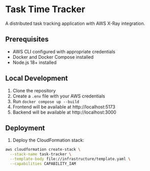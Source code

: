 # Task Time Tracker

A distributed task tracking application with AWS X-Ray integration.

## Prerequisites

- AWS CLI configured with appropriate credentials
- Docker and Docker Compose installed
- Node.js 18+ installed

## Local Development

1. Clone the repository
2. Create a `.env` file with your AWS credentials
3. Run `docker compose up --build`
4. Frontend will be available at http://localhost:5173
5. Backend will be available at http://localhost:3000

## Deployment

1. Deploy the CloudFormation stack:

```bash
aws cloudformation create-stack \
  --stack-name task-tracker \
  --template-body file://infrastructure/template.yaml \
  --capabilities CAPABILITY_IAM
```
